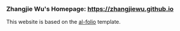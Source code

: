 ### Zhangjie Wu's Homepage: https://zhangjiewu.github.io

This website is based on the [al-folio](https://github.com/alshedivat/al-folio) template.